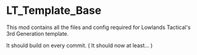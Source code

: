 # LT_Template_Base
This mod contains all the files and config required for Lowlands Tactical's 3rd Generation template.

It should build on every commit. ( It should now at least... )
